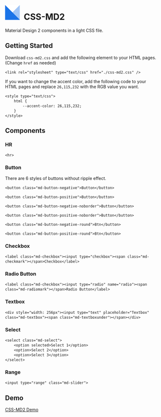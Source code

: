 # ![icon](https://github.com/icy-flame/css-md2/raw/master/css-md2.png)&nbsp;&nbsp;CSS-MD2
Material Design 2 components in a light CSS file.
## Getting Started
Download `css-md2.css` and add the following element to your HTML pages. (Change `href` as needed)  
```
<link rel="stylesheet" type="text/css" href="./css-md2.css" />
```
If you want to change the accent color, add the following code to your HTML pages and replace `26,115,232` with the RGB value you want.
```
<style type="text/css">
    html {
        --accent-color: 26,115,232;
    }
</style>
```
## Components
### HR
```
<hr>
```
### Button
There are 6 styles of buttons without ripple effect.
```
<button class="md-button-negative">Button</button>
```
```
<button class="md-button-positive">Button</button>
```
```
<button class="md-button-negative-noborder">Button</button>
```
```
<button class="md-button-positive-noborder">Button</button>
```
```
<button class="md-button-negative-round">Btn</button>
```
```
<button class="md-button-positive-round">Btn</button>
```
### Checkbox
```
<label class="md-checkbox"><input type="checkbox"><span class="md-checkmark"></span>Checkbox</label>
```
### Radio Button
```
<label class="md-checkbox"><input type="radio" name="radio"><span class="md-radiomark"></span>Radio Button</label>
```
### Textbox
```
<div style="width: 256px"><input type="text" placeholder="Textbox" class="md-textbox"><span class="md-textboxunder"></span></div>
```
### Select
```
<select class="md-select">
    <option selected>Select 1</option>
    <option>Select 2</option>
    <option>Select 3</option>
</select>
```
### Range
```
<input type="range" class="md-slider">
```
## Demo
[CSS-MD2 Demo](https://icy-flame.github.io/css-md2)
